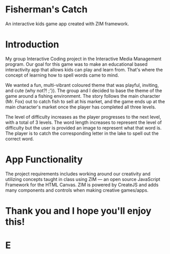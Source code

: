 # Fisherman's Catch
An interactive kids game app created with ZIM framework.

# Introduction
My group Interactive Coding project in the Interactive Media Management program. Our goal for this game was to make an educational based interactivity app that allows kids can play and learn from. That's where the concept of learning how to spell words came to mind. 

We wanted a fun, multi-vibrant coloured theme that was playful, inviting, and cute (why not?! ;'}). The group and I decided to base the theme of the game around a fishing environment. The story follows the main character (Mr. Fox) out to catch fish to sell at his market, and the game ends up at the main character's market once the player has completed all three levels. 

The level of difficulty increases as the player progresses to the next level, with a total of 3 levels. The word length increases to represent the level of difficulty but the user is provided an image to represent what that word is. The player is to catch the corresponding letter in the lake to spell out the correct word. 

# App Functionality 
The project requirements includes working around our creativity and utilizing concepts taught in class using ZIM — an open source JavaScript Framework for the HTML Canvas. ZIM is powered by CreateJS and adds many components and controls when making creative games/apps.

# Thank you and I hope you'll enjoy this! 
# E
